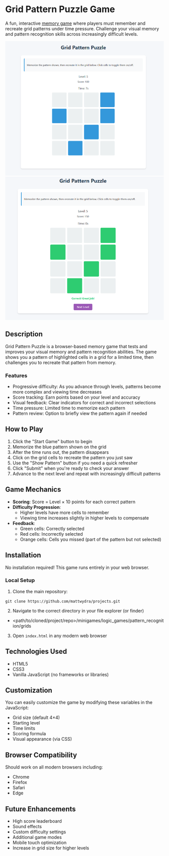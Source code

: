 # Grid Pattern Puzzle Game

A fun, interactive [memory game](https://mattwydra.github.io/projects/minigames/logic_games/pattern_recognition/grids/index.html) where players must remember and recreate grid patterns under time pressure. Challenge your visual memory and pattern recognition skills across increasingly difficult levels.

![Pattern to Memorize](memorize.png)
![Correct Answer](correct.png)


## Description

Grid Pattern Puzzle is a browser-based memory game that tests and improves your visual memory and pattern recognition abilities. The game shows you a pattern of highlighted cells in a grid for a limited time, then challenges you to recreate that pattern from memory.

### Features

- Progressive difficulty: As you advance through levels, patterns become more complex and viewing time decreases
- Score tracking: Earn points based on your level and accuracy
- Visual feedback: Clear indicators for correct and incorrect selections
- Time pressure: Limited time to memorize each pattern
- Pattern review: Option to briefly view the pattern again if needed

## How to Play

1. Click the "Start Game" button to begin
2. Memorize the blue pattern shown on the grid
3. After the time runs out, the pattern disappears
4. Click on the grid cells to recreate the pattern you just saw
5. Use the "Show Pattern" button if you need a quick refresher
6. Click "Submit" when you're ready to check your answer
7. Advance to the next level and repeat with increasingly difficult patterns

## Game Mechanics

- **Scoring**: Score = Level × 10 points for each correct pattern
- **Difficulty Progression**:
  - Higher levels have more cells to remember
  - Viewing time increases slightly in higher levels to compensate
- **Feedback**:
  - Green cells: Correctly selected
  - Red cells: Incorrectly selected
  - Orange cells: Cells you missed (part of the pattern but not selected)

## Installation

No installation required! This game runs entirely in your web browser.

### Local Setup

1. Clone the main repository:
```
git clone https://github.com/mattwydra/projects.git
```

2. Navigate to the correct directory in your file explorer (or finder)
 - <path/to/cloned/project/repo>/minigames/logic_games/pattern_recognition/grids

3. Open `index.html` in any modern web browser

## Technologies Used

- HTML5
- CSS3
- Vanilla JavaScript (no frameworks or libraries)

## Customization

You can easily customize the game by modifying these variables in the JavaScript:

- Grid size (default 4×4)
- Starting level
- Time limits
- Scoring formula
- Visual appearance (via CSS)

## Browser Compatibility

Should work on all modern browsers including:
- Chrome
- Firefox
- Safari
- Edge

## Future Enhancements

- High score leaderboard
- Sound effects
- Custom difficulty settings
- Additional game modes
- Mobile touch optimization
- Increase in grid size for higher levels